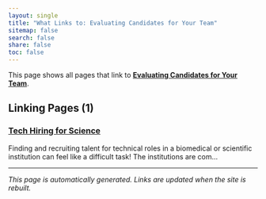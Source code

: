 ```yaml
---
layout: single
title: "What Links to: Evaluating Candidates for Your Team"
sitemap: false
search: false
share: false
toc: false
---
```


This page shows all pages that link to **[Evaluating Candidates for Your Team](/datascience/tech_hiring/tech_hiring_evaluation/)**.

## Linking Pages (1)

### [Tech Hiring for Science](/datascience/tech_hiring/)

Finding and recruiting talent for technical roles in a biomedical or scientific
institution can feel like a difficult task! The institutions are com...

---


*This page is automatically generated. Links are updated when the site is rebuilt.*
